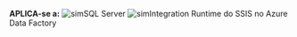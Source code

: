 <Token>**APLICA-se a:** ![sim](media/yes.png)SQL Server ![sim](media/yes.png)Integration Runtime do SSIS no Azure Data Factory</Token>
